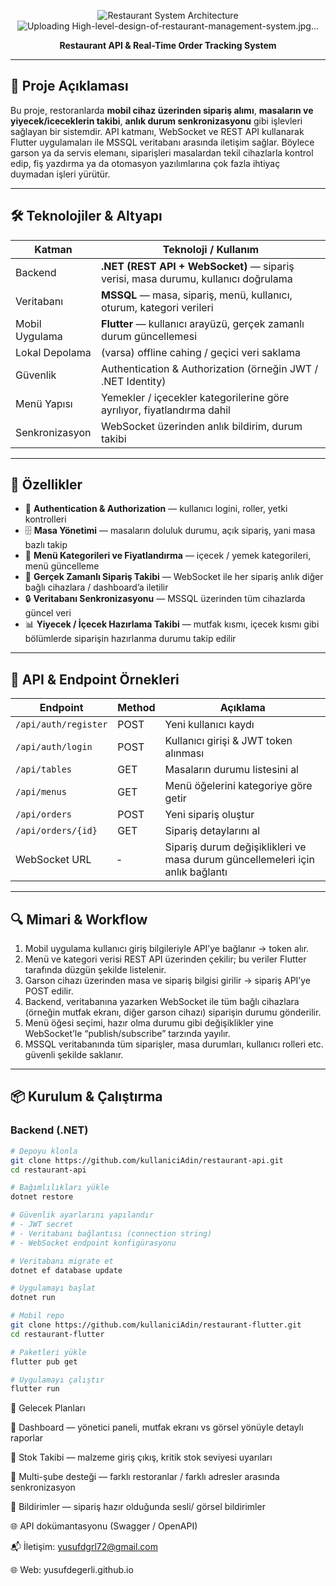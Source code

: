 <!-- Restaurant API / Masalar & Sipariş Takibi README.md -->

<div align="center">

![Restaurant System Architecture](https://via.placeholder.com/800x300.png?text=Architecture+Diagram)  
![Uploading High-level-design-of-restaurant-management-system.jpg…]()

**Restaurant API & Real-Time Order Tracking System**

</div>

---

## 🚀 Proje Açıklaması

Bu proje, restoranlarda **mobil cihaz üzerinden sipariş alımı**, **masaların ve yiyecek/iceceklerin takibi**, **anlık durum senkronizasyonu** gibi işlevleri sağlayan bir sistemdir. API katmanı, WebSocket ve REST API kullanarak Flutter uygulamaları ile MSSQL veritabanı arasında iletişim sağlar. Böylece garson ya da servis elemanı, siparişleri masalardan tekil cihazlarla kontrol edip, fiş yazdırma ya da otomasyon yazılımlarına çok fazla ihtiyaç duymadan işleri yürütür.

---

## 🛠️ Teknolojiler & Altyapı

| Katman | Teknoloji / Kullanım |
|---|---|
| Backend | **.NET (REST API + WebSocket)** — sipariş verisi, masa durumu, kullanıcı doğrulama |
| Veritabanı | **MSSQL** — masa, sipariş, menü, kullanıcı, oturum, kategori verileri |
| Mobil Uygulama | **Flutter** — kullanıcı arayüzü, gerçek zamanlı durum güncellemesi |
| Lokal Depolama | (varsa) offline cahing / geçici veri saklama |
| Güvenlik | Authentication & Authorization (örneğin JWT / .NET Identity) |
| Menü Yapısı | Yemekler / içecekler kategorilerine göre ayrılıyor, fiyatlandırma dahil |
| Senkronizasyon | WebSocket üzerinden anlık bildirim, durum takibi |

---

## 🔑 Özellikler

- 👤 **Authentication & Authorization** — kullanıcı logini, roller, yetki kontrolleri  
- 🗄️ **Masa Yönetimi** — masaların doluluk durumu, açık sipariş, yani masa bazlı takip  
- 🥘 **Menü Kategorileri ve Fiyatlandırma** — içecek / yemek kategorileri, menü güncelleme  
- 📡 **Gerçek Zamanlı Sipariş Takibi** — WebSocket ile her sipariş anlık diğer bağlı cihazlara / dashboard’a iletilir  
- 🔒 **Veritabanı Senkronizasyonu** — MSSQL üzerinden tüm cihazlarda güncel veri  
- 📊 **Yiyecek / İçecek Hazırlama Takibi** — mutfak kısmı, içecek kısmı gibi bölümlerde siparişin hazırlanma durumu takip edilir  

---

## 🔗 API & Endpoint Örnekleri

| Endpoint | Method | Açıklama |
|---|---|---|
| `/api/auth/register` | POST | Yeni kullanıcı kaydı |
| `/api/auth/login` | POST | Kullanıcı girişi & JWT token alınması |
| `/api/tables` | GET | Masaların durumu listesini al |
| `/api/menus` | GET | Menü öğelerini kategoriye göre getir |
| `/api/orders` | POST | Yeni sipariş oluştur |
| `/api/orders/{id}` | GET | Sipariş detaylarını al |
| WebSocket URL | ‐ | Sipariş durum değişiklikleri ve masa durum güncellemeleri için anlık bağlantı |

---

## 🔍 Mimari & Workflow

1. Mobil uygulama kullanıcı giriş bilgileriyle API’ye bağlanır → token alır.  
2. Menü ve kategori verisi REST API üzerinden çekilir; bu veriler Flutter tarafında düzgün şekilde listelenir.  
3. Garson cihazı üzerinden masa ve sipariş bilgisi girilir → sipariş API’ye POST edilir.  
4. Backend, veritabanına yazarken WebSocket ile tüm bağlı cihazlara (örneğin mutfak ekranı, diğer garson cihazı) siparişin durumu gönderilir.  
5. Menü öğesi seçimi, hazır olma durumu gibi değişiklikler yine WebSocket’le “publish/subscribe” tarzında yayılır.  
6. MSSQL veritabanında tüm siparişler, masa durumları, kullanıcı rolleri etc. güvenli şekilde saklanır.  

---

## 📦 Kurulum & Çalıştırma

### Backend (.NET)

```bash
# Depoyu klonla
git clone https://github.com/kullaniciAdin/restaurant-api.git
cd restaurant-api

# Bağımlılıkları yükle
dotnet restore

# Güvenlik ayarlarını yapılandır
# - JWT secret
# - Veritabanı bağlantısı (connection string)
# - WebSocket endpoint konfigürasyonu

# Veritabanı migrate et
dotnet ef database update

# Uygulamayı başlat
dotnet run
```

```bash
# Mobil repo
git clone https://github.com/kullaniciAdin/restaurant-flutter.git
cd restaurant-flutter

# Paketleri yükle
flutter pub get

# Uygulamayı çalıştır
flutter run
```

🎯 Gelecek Planları

📱 Dashboard — yönetici paneli, mutfak ekranı vs görsel yönüyle detaylı raporlar

🧮 Stok Takibi — malzeme giriş çıkış, kritik stok seviyesi uyarıları

🔁 Multi-şube desteği — farklı restoranlar / farklı adresler arasında senkronizasyon

🔔 Bildirimler — sipariş hazır olduğunda sesli/ görsel bildirimler

🌐 API dokümantasyonu (Swagger / OpenAPI)

📬 İletişim: yusufdgrl72@gmail.com

🌐 Web: yusufdegerli.github.io
